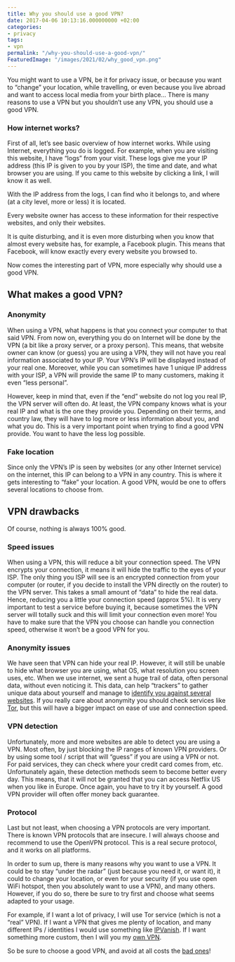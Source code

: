 ```yaml
---
title: Why you should use a good VPN?
date: 2017-04-06 10:13:16.000000000 +02:00
categories:
- privacy
tags:
- vpn
permalink: "/why-you-should-use-a-good-vpn/"
FeaturedImage: "/images/2021/02/why_good_vpn.png"
---
```

You might want to use a VPN, be it for privacy issue, or because you want to “change” your location, while travelling, or even because you live abroad and want to access local media from your birth place… There is many reasons to use a VPN but you shouldn’t use any VPN, you should use a good VPN.

### How internet works?

First of all, let’s see basic overview of how internet works. While using Internet, everything you do is logged. For example, when you are visiting this website, I have “logs” from your visit. These logs give me your IP address (this IP is given to you by your ISP), the time and date, and what browser you are using. If you came to this website by clicking a link, I will know it as well.

With the IP address from the logs, I can find who it belongs to, and where (at a city level, more or less) it is located.

Every website owner has access to these information for their respective websites, and only their websites.

It is quite disturbing, and it is even more disturbing when you know that almost every website has, for example, a Facebook plugin. This means that Facebook, will know exactly every every website you browsed to.

Now comes the interesting part of VPN, more especially why should use a good VPN.

## What makes a good VPN?

### Anonymity

When using a VPN, what happens is that you connect your computer to that said VPN. From now on, everything you do on Internet will be done by the VPN (a bit like a proxy server, or a proxy person). This means, that website owner can know (or guess) you are using a VPN, they will not have you real information associated to your IP. Your VPN’s IP will be displayed instead of your real one. Moreover, while you can sometimes have 1 unique IP address with your ISP, a VPN will provide the same IP to many customers, making it even “less personal”.

However, keep in mind that, even if the “end” website do not log you real IP, the VPN server will often do. At least, the VPN company knows what is your real IP and what is the one they provide you. Depending on their terms, and country law, they will have to log more or less information about you, and what you do. This is a very important point when trying to find a good VPN provide. You want to have the less log possible.

### Fake location

Since only the VPN’s IP is seen by websites (or any other Internet service) on the internet, this IP can belong to a VPN in any country. This is where it gets interesting to “fake” your location. A good VPN, would be one to offers several locations to choose from.

## VPN drawbacks

Of course, nothing is always 100% good.

### Speed issues

When using a VPN, this will reduce a bit your connection speed. The VPN encrypts your connection, it means it will hide the traffic to the eyes of your ISP. The only thing you ISP will see is an encrypted connection from your computer (or router, if you decide to install the VPN directly on the router) to the VPN server. This takes a small amount of “data” to hide the real data. Hence, reducing you a little your connection speed (approx 5%). It is very important to test a service before buying it, because sometimes the VPN server will totally suck and this will limit your connection even more! You have to make sure that the VPN you choose can handle you connection speed, otherwise it won’t be a good VPN for you.

### Anonymity issues

We have seen that VPN can hide your real IP. However, it will still be unable to hide what browser you are using, what OS, what resolution you screen uses, etc. When we use internet, we sent a huge trail of data, often personal data, without even noticing it. This data, can help “trackers” to gather unique data about yourself and manage to [identify you against several websites](https://panopticlick.eff.org/). If you really care about anonymity you should check services like [Tor](https://tails.boum.org/), but this will have a bigger impact on ease of use and connection speed.

### VPN detection

Unfortunately, more and more websites are able to detect you are using a VPN. Most often, by just blocking the IP ranges of known VPN providers. Or by using some tool / script that will “guess” if you are using a VPN or not. For paid services, they can check where your credit card comes from, etc. Unfortunately again, these detection methods seem to become better every day. This means, that it will not be granted that you can access Netflix US when you like in Europe. Once again, you have to try it by yourself. A good VPN provider will often offer money back guarantee.

### Protocol

Last but not least, when choosing a VPN protocols are very important. There is known VPN protocols that are insecure. I will always choose and recommend to use the OpenVPN protocol. This is a real secure protocol, and it works on all platforms.

In order to sum up, there is many reasons why you want to use a VPN. It could be to stay “under the radar” (just because you need it, or want it), it could to change your location, or even for your security (if you use open WiFi hotspot, then you absolutely want to use a VPN), and many others. However, if you do so, there be sure to try first and choose what seems adapted to your usage.

For example, if I want a lot of privacy, I will use Tor service (which is not a “real” VPN). If I want a VPN that gives me plenty of location, and many different IPs / identities I would use something like [IPVanish](https://www.ipvanish.com/?a_aid=streamee&a_bid=48f95966). If I want something more custom, then I will you my [own VPN](https://www.digitalocean.com/community/tutorials/how-to-run-openvpn-in-a-docker-container-on-ubuntu-14-04).

So be sure to choose a good VPN, and avoid at all costs the [bad ones](https://motherboard.vice.com/en_us/article/phony-vpn-services-are-cashing-in-on-americas-war-on-privacy)!

